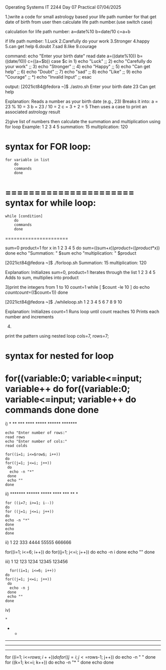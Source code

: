 Operating Systems IT 2244
Day 07 Practical
07/04/2025

1.)write a code for small astrology based your life path number for that get date of birth from user then calculate life path number.(use switch case)

calculation for life path number:
a=date%10
b=date/10
c=a+b

if life path number:
1.Luck
2.Carefully do your work
3.Stronger
4.happy
5.can get help
6.doubt
7.sad
8.like
9.courage

command:
echo "Enter your birth date"
read date
a=$(($date%10))
b=$(($date/10))
c=$(($a+$b))
case $c in
        1) echo "Luck" ;;
        2) echo "Carefully do your work" ;;
        3) echo "Stronger" ;;
        4) echo "Happy" ;;
        5) echo "Can get help" ;;
        6) echo "Doubt" ;;
        7) echo "sad" ;;
        8) echo "Like" ;;
        9) echo "Courage" ;;
        *) echo "Invalid Input" ;;
esac


output:
[2021ict84@fedora ~]$ ./astro.sh
Enter your birth date
23
Can get help

Explanation:
Reads a number as your birth date (e.g., 23)
Breaks it into:
a = 23 % 10 = 3
b = 23 / 10 = 2
c = 3 + 2 = 5
Then uses a case to print an associated astrology result


2)give list of numbers then calculate the summation and multiplication using for loop
Example:
1 2 3 4 5 
summation: 15
multiplication: 120

syntax for FOR loop:
=====================
    for variable in list
        do 
        commands
        done
======================
syntax for while loop:
======================
    while [condition]
        do 
        commands
        done
======================

sum=0
product=1
for x in 1 2 3 4 5
        do
        sum=$(($sum+$x))
        product=$(($product*$x))
        done
echo "Summation: " $sum
echo "multiplication: " $product

[2021ict84@fedora ~]$ ./forloop.sh
Summation:  15
multiplication:  120

Explanation:
Initializes sum=0, product=1
Iterates through the list 1 2 3 4 5
Adds to sum, multiplies into product


3)print the integers from 1 to 10
count=1
while [ $count -le 10 ]
        do
        echo $count
        count=$(($count+1))
        done



[2021ict84@fedora ~]$ ./whileloop.sh
1
2
3
4
5
6
7
8
9
10

Explanation:
Initializes count=1
Runs loop until count reaches 10
Prints each number and increments

4)
print the pattern using nested loop
cols=7, rows=7;

syntax for nested for loop
==========================
for((variable:0; variable<=input; variable++
    do
    for((variable:0; variable<=input; variable++
     do
      commands
     done
    done
=================================


i)  *
    **
    ***
    ****
    *****
    ******
    *******

    echo "Enter number of rows:"
    read rows
    echo "Enter number of cols:"
    read colds

    for((i=1; i<=$row$; i++))
    do
    for((j=1; j<=i; j++))
     do
      echo -n "*"
     done
     echo ""
    done



ii) *******
    ******
    *****
    ****
    ***
    **
    *

    for ((i=7; i>=1; i--))
    do
    for ((j=1; j<=i; j++))
    do
    echo -n "*"
    done
    echo
    done

ii) 1
    22
    333
    4444
    55555
    666666

   for((i=1; i<=6; i++))
    do
    for((j=1; j<=i; j++))
     do
      echo -n i
     done
     echo ""
    done

iii) 1
     12
     123
     1234
     12345
     123456

      for((i=1; i<=6; i++))
    do
    for((j=1; j<=i; j++))
     do
      echo -n j
     done
     echo ""
    done

iv) 


    *
   * *
  * * *
 * * * *
* * * * * 

for ((i=1; i<=$rows; i++))
do
  for ((j=i; j<=$rows-1; j++))
  do
    echo -n " "
  done
  for ((k=1; k<=i; k++))
  do
    echo -n "* "
  done
  echo
done
